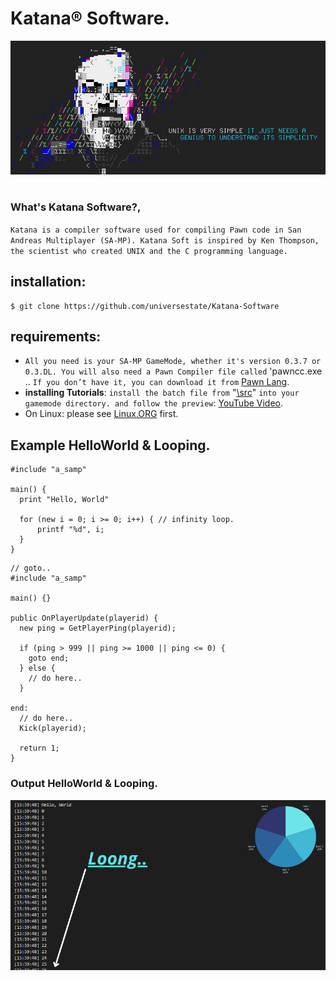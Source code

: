 # Katana® Software.
![Katana](unix.jpg)
#
### What's Katana Software?,
`Katana is a compiler software used for compiling Pawn code in San Andreas Multiplayer (SA-MP). Katana Soft is inspired by Ken Thompson, the scientist who created UNIX and the C programming language.`
## installation:
```
$ git clone https://github.com/universestate/Katana-Software
```
## requirements:
- `All you need is your SA-MP GameMode, whether it's version 0.3.7 or 0.3.DL. You will also need a Pawn Compiler file called` 'pawncc.exe .. `If you don’t have it, you can download it from` [Pawn Lang](https://github.com/pawn-lang/compiler/releases).
- **installing Tutorials**: `install the batch file from` "[\src](https://github.com/universestate/Katana-Software/tree/e193de36c726be3fb41689e0bf7231b5d605dd00/src)" `into your gamemode directory. and follow the preview`: [YouTube Video](https://www.youtube.com/watch?v=Xn5ZiOmkCPM).
- On Linux: please see [Linux.ORG](https://www.linux.org/threads/running-windows-batch-files-on-linux.11205/) first.
## Example HelloWorld & Looping.
```pwn
#include "a_samp"

main() {
  print "Hello, World"

  for (new i = 0; i >= 0; i++) { // infinity loop.
      printf "%d", i;
  }
}
```
```pwn
// goto..
#include "a_samp"

main() {}

public OnPlayerUpdate(playerid) {
  new ping = GetPlayerPing(playerid);

  if (ping > 999 || ping >= 1000 || ping <= 0) {
    goto end;
  } else {
    // do here..
  }

end:
  // do here..
  Kick(playerid);

  return 1;
}
```
### **Output HelloWorld & Looping.**
![image](space.png)
